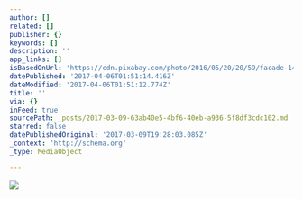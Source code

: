 ```yaml
---
author: []
related: []
publisher: {}
keywords: []
description: ''
app_links: []
isBasedOnUrl: 'https://cdn.pixabay.com/photo/2016/05/20/20/59/facade-1405956_960_720.jpg'
datePublished: '2017-04-06T01:51:14.416Z'
dateModified: '2017-04-06T01:51:12.774Z'
title: ''
via: {}
inFeed: true
sourcePath: _posts/2017-03-09-63ab40e5-4bf6-40eb-a936-5f8df3cdc102.md
starred: false
datePublishedOriginal: '2017-03-09T19:28:03.085Z'
_context: 'http://schema.org'
_type: MediaObject

---
```

![](https://imgflo.herokuapp.com/graph/2b2431f8e7ba7b0/2ed8f80419f9e4d4c41f5acc2243eac2/noop.jpg?input=https%3A%2F%2Fcdn.pixabay.com%2Fphoto%2F2016%2F05%2F20%2F20%2F59%2Ffacade-1405956_960_720.jpg)
